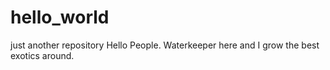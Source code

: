 # hello_world
just another repository
Hello People. Waterkeeper here and I grow the best exotics around.
